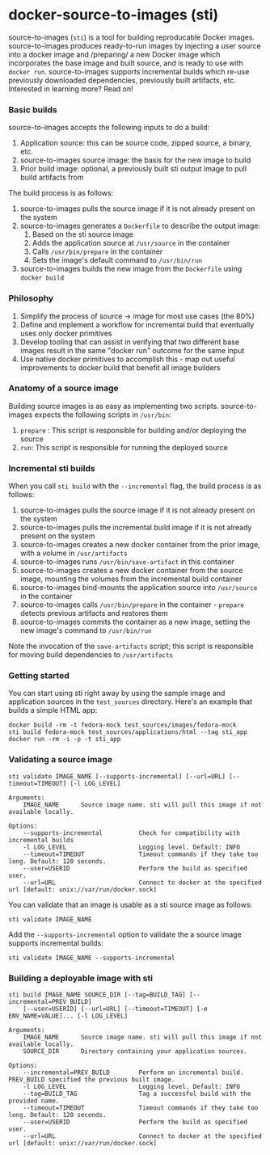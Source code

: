 docker-source-to-images (sti)
=======

source-to-images (`sti`) is a tool for building reproducable Docker images.  source-to-images 
produces ready-to-run images by injecting a user source into a docker image and /preparing/
a new Docker image which incorporates the base image and built source, and is ready to use 
with `docker run`.  source-to-images supports incremental builds which re-use previously 
downloaded dependencies, previously built artifacts, etc. Interested in learning more?  Read on!

### Basic builds

source-to-images accepts the following inputs to do a build:

1. Application source: this can be source code, zipped source, a binary, etc.
1. source-to-images source image: the basis for the new image to build
1. Prior build image: optional, a previously built sti output image to pull build artifacts from

The build process is as follows:

1. source-to-images pulls the source image if it is not already present on the system
1. source-to-images generates a `Dockerfile` to describe the output image:
    1. Based on the sti source image
    1. Adds the application source at `/usr/source` in the container
    1. Calls `/usr/bin/prepare` in the container
    1. Sets the image's default command to `/usr/bin/run`
1. source-to-images builds the new image from the `Dockerfile` using `docker build`

### Philosophy

1. Simplify the process of source -> image for most use cases (the 80%)
2. Define and implement a workflow for incremental build that eventually uses only docker primitives
3. Develop tooling that can assist in verifying that two different base images result in the same "docker run" outcome for the same input
4. Use native docker primitives to accomplish this - map out useful improvements to docker build that benefit all image builders

### Anatomy of a source image

Building source images is as easy as implementing two scripts.  source-to-images expects the
following scripts in `/usr/bin`:

1. `prepare` : This script is responsible for building and/or deploying the source
1. `run`: This script is responsible for running the deployed source

### Incremental sti builds

When you call `sti build` with the `--incremental` flag, the build process is as follows:

1. source-to-images pulls the source image if it is not already present on the system
1. source-to-images pulls the incremental build image if it is not already present on the system
1. source-to-images creates a new docker container from the prior image, with a volume in `/usr/artifacts`
1. source-to-images runs `/usr/bin/save-artifact` in this container
1. source-to-images creates a new docker container from the source image, mounting the volumes from the
   incremental build container
1. source-to-images bind-mounts the application source into `/usr/source` in the container
1. source-to-images calls `/usr/bin/prepare` in the container - `prepare` detects previous artifacts and 
   restores them
1. source-to-images commits the container as a new image, setting the new image's command to `/usr/bin/run`

Note the invocation of the `save-artifacts` script; this script is responsible for moving build
dependencies to `/usr/artifacts`

### Getting started

You can start using sti right away by using the sample image and application sources in the
`test_sources` directory.  Here's an example that builds a simple HTML app:

	docker build -rm -t fedora-mock test_sources/images/fedora-mock
	sti build fedora-mock test_sources/applications/html --tag sti_app
	docker run -rm -i -p -t sti_app

### Validating a source image

    sti validate IMAGE_NAME [--supports-incremental] [--url=URL] [--timeout=TIMEOUT] [-l LOG_LEVEL]

    Arguments:
        IMAGE_NAME      Source image name. sti will pull this image if not available locally.

    Options:
        --supports-incremental          Check for compatibility with incremental builds
        -l LOG_LEVEL                    Logging level. Default: INFO
        --timeout=TIMEOUT               Timeout commands if they take too long. Default: 120 seconds.
        --user=USERID                   Perform the build as specified user.
        --url=URL                       Connect to docker at the specified url [default: unix://var/run/docker.sock]

You can validate that an image is usable as a sti source image as follows:

	sti validate IMAGE_NAME

Add the `--supports-incremental` option to validate the a source image supports incremental builds:

	sti validate IMAGE_NAME --supports-incremental

### Building a deployable image with sti

    sti build IMAGE_NAME SOURCE_DIR [--tag=BUILD_TAG] [--incremental=PREV_BUILD]
    	[--user=USERID] [--url=URL] [--timeout=TIMEOUT] [-e ENV_NAME=VALUE]... [-l LOG_LEVEL]

    Arguments:
        IMAGE_NAME      Source image name. sti will pull this image if not available locally.
        SOURCE_DIR      Directory containing your application sources.

    Options:
        --incremental=PREV_BUILD        Perform an incremental build. PREV_BUILD specified the previous built image.
        -l LOG_LEVEL                    Logging level. Default: INFO
        --tag=BUILD_TAG                 Tag a successful build with the provided name.
        --timeout=TIMEOUT               Timeout commands if they take too long. Default: 120 seconds.
        --user=USERID                   Perform the build as specified user.
        --url=URL                       Connect to docker at the specified url [default: unix://var/run/docker.sock]
